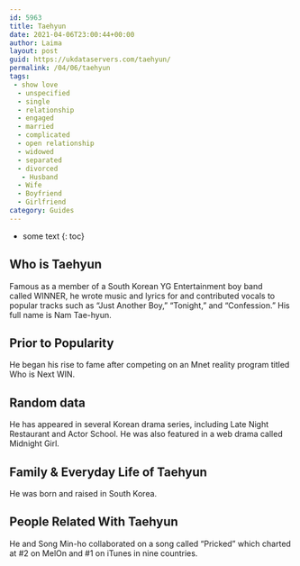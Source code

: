 ```yaml
---
id: 5963
title: Taehyun
date: 2021-04-06T23:00:44+00:00
author: Laima
layout: post
guid: https://ukdataservers.com/taehyun/
permalink: /04/06/taehyun
tags:
 - show love
  - unspecified
  - single
  - relationship
  - engaged
  - married
  - complicated
  - open relationship
  - widowed
  - separated
  - divorced
   - Husband
  - Wife
  - Boyfriend
  - Girlfriend
category: Guides
---
```


* some text
{: toc}


## Who is Taehyun
                  
                  
                  
Famous as a member of a South Korean YG Entertainment boy band called WINNER, he wrote music and lyrics for and contributed vocals to popular tracks such as &#8220;Just Another Boy,&#8221; &#8220;Tonight,&#8221; and &#8220;Confession.&#8221; His full name is Nam Tae-hyun. 
                  
              
            
              
            
                
                
                
## Prior to Popularity
                  
                  
                  
He began his rise to fame after competing on an Mnet reality program titled Who is Next WIN.
                  
              
            
              
            
                
                
                
## Random data
                  
                  
                  
He has appeared in several Korean drama series, including Late Night Restaurant and Actor School. He was also featured in a web drama called Midnight Girl.
                  
              
            
              
            
                
                
                
## Family & Everyday Life of Taehyun
                  
                  
                  
He was born and raised in South Korea.
                  
              
            
              
            
                
                
                
## People Related With Taehyun
                  
                  
                  
He and Song Min-ho collaborated on a song called &#8220;Pricked&#8221; which charted at #2 on MelOn and #1 on iTunes in nine countries.
                  
              
            
              
            
                
              
            
              
              
            
            
              
            
          
          
          